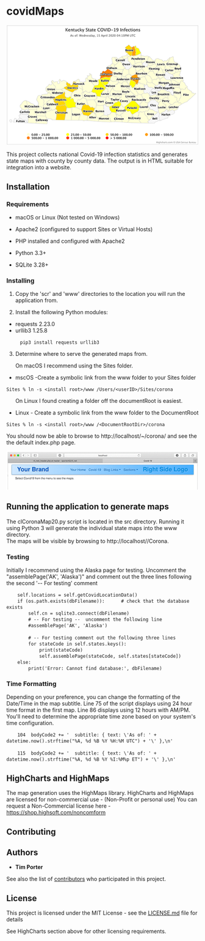 # covidMaps
![](statemap600.png)

This project collects national Covid-19 infection statistics and generates state maps with county by county data.  The output is in HTML suitable for integration into a website.

## Installation
### Requirements
  * macOS or Linux (Not tested on Windows)
  
  * Apache2 (configured to support Sites or Virtual Hosts)
  * PHP installed and configured with Apache2
  * Python 3.3+
  * SQLite 3.28+

### 

### Installing

1. Copy the 'scr' and 'www' directories to the location you will run the application from. 

2. Install the following Python modules:
  * requests 2.23.0
  * urllib3 1.25.8

```
     pip3 install requests urllib3
```

3. Determine where to serve the generated maps from.  

&nbsp;&nbsp;&nbsp;&nbsp;&nbsp;&nbsp;On macOS I recommend using the Sites folder.
  * mscOS -Create a symbolic link from the www folder to your Sites folder
```
Sites % ln -s <install root>/www /Users/<userID>/Sites/corona
```

&nbsp;&nbsp;&nbsp;&nbsp;&nbsp;&nbsp;On Linux I found creating a folder off the documentRoot is easiest.
  * Linux - Create a symbolic link from the www folder to the DocumentRoot
```
Sites % ln -s <install root>/www /<DocumentRootDir>/corona
```
You should now be able to browse to http://localhost/~<userID>/corona/ and see the the default index.php page.

![](test600.gif)

## Running the application to generate maps

The clCoronaMap20.py script is located in the src directory.  Running it using Python 3 will generate the individual state maps into the www directory.  
The maps will be visible by browsing to  http://localhost/<userID>/Corona. 

### Testing

Initially I recommend using the Alaska page for testing.  Uncomment the "assemblePage('AK', 'Alaska')" and comment out the three lines following the second '-- For testing' comment
```
    self.locations = self.getCovidLocationData()
    if (os.path.exists(dbFilename)):      # check that the database exists
        self.cn = sqlite3.connect(dbFilename)
        # -- For testing --  uncomment the following line
        #assemblePage('AK', 'Alaska')

        # -- For testing comment out the following three lines
        for stateCode in self.states.keys():
            print(stateCode)
            self.assemblePage(stateCode, self.states[stateCode])
    else:
        print('Error: Cannot find database:', dbFilename)

```

### Time Formatting

Depending on your preference, you can change the formatting of the Date/Time in the map subtitle.  Line 75 of the script displays using 24 hour time format in the first map.  Line 86 displays using 12 hours with AM/PM.  You'll need to determine the appropriate time zone based on your system's time configuration.

```
	104  bodyCode2 += '  subtitle: { text: \'As of: ' + datetime.now().strftime("%A, %d %B %Y %H:%M UTC") + '\' },\n'

	115  bodyCode2 += '  subtitle: { text: \'As of: ' + datetime.now().strftime("%A, %d %B %Y %I:%M%p ET") + '\' },\n'

```

## HighCharts and HighMaps

The map generation uses the HighMaps library.  HighCharts and HighMaps are licensed for non-commercial use - (Non-Profit or personal use)
You can request a Non-Commercial license here - <https://shop.highsoft.com/noncomform>


## Contributing

## Authors

* **Tim Porter** 

See also the list of [contributors](https://github.com/your/project/contributors) who participated in this project.

## License

This project is licensed under the MIT License - see the [LICENSE.md](LICENSE.md) file for details

See HighCharts section above for other licensing requirements.

